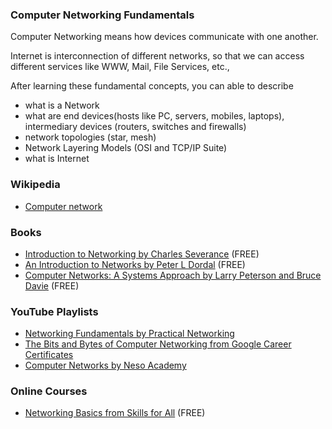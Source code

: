 ### Computer Networking Fundamentals

Computer Networking means how devices communicate with one another.

Internet is interconnection of different networks, so that we can access different services like WWW, Mail, File Services, etc.,

After learning these fundamental concepts, you can able to describe
- what is a Network
- what are end devices(hosts like PC, servers, mobiles, laptops), intermediary devices (routers, switches and firewalls)
- network topologies (star, mesh)
- Network Layering Models (OSI and TCP/IP Suite)
- what is Internet

### Wikipedia
- [Computer network](https://en.m.wikipedia.org/wiki/Computer_network)

### Books
- [Introduction to Networking by Charles Severance](https://github.com/csev/net-intro) (FREE)
- [An Introduction to Networks by Peter L Dordal](https://intronetworks.cs.luc.edu) (FREE)
- [Computer Networks: A Systems Approach by Larry Peterson and Bruce Davie](https://book.systemsapproach.org) (FREE)

### YouTube Playlists
- [Networking Fundamentals by Practical Networking](https://youtube.com/playlist?list=PLIFyRwBY_4bRLmKfP1KnZA6rZbRHtxmXi)
- [The Bits and Bytes of Computer Networking from Google Career Certificates](https://youtube.com/playlist?list=PLTZYG7bZ1u6o6wz9EF9tQt1JS-pUmmKTj)
- [Computer Networks by Neso Academy](https://youtube.com/playlist?list=PLBlnK6fEyqRgMCUAG0XRw78UA8qnv6jEx)

### Online Courses
- [Networking Basics from Skills for All](https://skillsforall.com/course/networking-basics?courseLang=en-US) (FREE)
